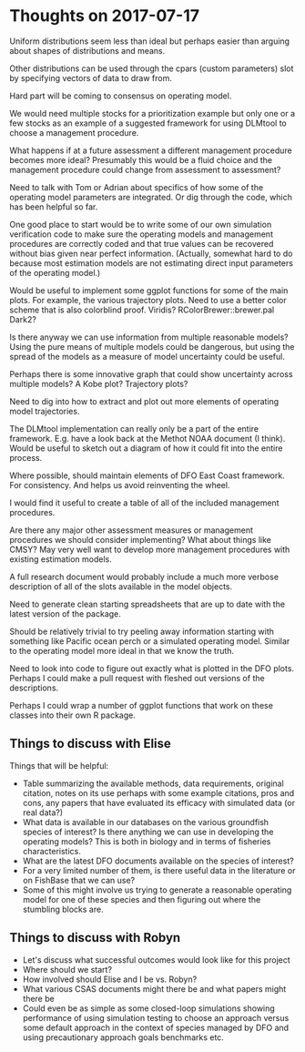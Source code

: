 # Thoughts on 2017-07-17

Uniform distributions seem less than ideal but perhaps easier than arguing about shapes of distributions and means.

Other distributions can be used through the cpars (custom parameters) slot by specifying vectors of data to draw from. 

Hard part will be coming to consensus on operating model.

We would need multiple stocks for a prioritization example but only one or a few stocks as an example of a suggested framework for using DLMtool to choose a management procedure.

What happens if at a future assessment a different management procedure becomes more ideal? Presumably this would be a fluid choice and the management procedure could change from assessment to assessment? 

Need to talk with Tom or Adrian about specifics of how some of the operating model parameters are integrated. Or dig through the code, which has been helpful so far. 

One good place to start would be to write some of our own simulation verification code to make sure the operating models and management procedures are correctly coded and that true values can be recovered without bias given near perfect information. (Actually, somewhat hard to do because most estimation models are not estimating direct input parameters of the operating model.)

Would be useful to implement some ggplot functions for some of the main plots. For example, the various trajectory plots. Need to use a better color scheme that is also colorblind proof. Viridis? RColorBrewer::brewer.pal Dark2?

Is there anyway we can use information from multiple reasonable models? Using the pure means of multiple models could be dangerous, but using the spread of the models as a measure of model uncertainty could be useful. 

Perhaps there is some innovative graph that could show uncertainty across multiple models? A Kobe plot? Trajectory plots?

Need to dig into how to extract and plot out more elements of operating model trajectories. 

The DLMtool implementation can really only be a part of the entire framework. E.g. have a look back at the Methot NOAA document (I think). Would be useful to sketch out a diagram of how it could fit into the entire process.

Where possible, should maintain elements of DFO East Coast framework. For consistency. And helps us avoid reinventing the wheel.

I would find it useful to create a table of all of the included management procedures.

Are there any major other assessment measures or management procedures we should consider implementing? What about things like CMSY? May very well want to develop more management procedures with existing estimation models.

A full research document would probably include a much more verbose description of all of the slots available in the model objects.

Need to generate clean starting spreadsheets that are up to date with the latest version of the package.

Should be relatively trivial to try peeling away information starting with something like Pacific ocean perch or a simulated operating model. Similar to the operating model more ideal in that we know the truth. 

Need to look into code to figure out exactly what is plotted in the DFO plots. Perhaps I could make a pull request with fleshed out versions of the descriptions.

Perhaps I could wrap a number of ggplot functions that work on these classes into their own R package.

## Things to discuss with Elise

Things that will be helpful:

- Table summarizing the available methods, data requirements, original citation, notes on its use perhaps with some example citations, pros and cons, any papers that have evaluated its efficacy with simulated data (or real data?)
- What data is available in our databases on the various groundfish species of interest? Is there anything we can use in developing the operating models? This is both in biology and in terms of fisheries characteristics.
- What are the latest DFO documents available on the species of interest? 
- For a very limited number of them, is there useful data in the literature or on FishBase that we can use?
- Some of this might involve us trying to generate a reasonable operating model for one of these species and then figuring out where the stumbling blocks are.

## Things to discuss with Robyn

- Let's discuss what successful outcomes would look like for this project 
- Where should we start? 
- How involved should Elise and I be vs. Robyn?
- What various CSAS documents might there be and what papers might there be
- Could even be as simple as some closed-loop simulations showing performance of using simulation testing to choose an approach versus some default approach in the context of species managed by DFO and using precautionary approach goals benchmarks etc.

